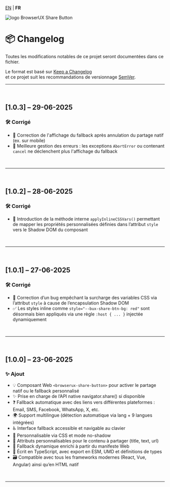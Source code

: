 [EN](../CHANGELOG.md) | **FR**

<div>
  <img src="https://browserux.com/assets/img/logo/logo-browserux-share-button-250.png" alt="logo BrowserUX Share Button"/>
</div>

# 📦 Changelog

Toutes les modifications notables de ce projet seront documentées dans ce fichier.

Le format est basé sur [Keep a Changelog](https://keepachangelog.com/fr/1.0.0/)  
et ce projet suit les recommandations de versionnage [SemVer](https://semver.org/lang/fr/).

---

<br>

## [1.0.3] – 29-06-2025

### 🛠 Corrigé 

- 📱 Correction de l'affichage du fallback après annulation du partage natif (ex. sur mobile)
- 🚫 Meilleure gestion des erreurs : les exceptions `AbortError` ou contenant `cancel` ne déclenchent plus l'affichage du fallback

<br>

---

<br>

## [1.0.2] – 28-06-2025

### 🛠 Corrigé 

- 🧩 Introduction de la méthode interne `applyInlineCSSVars()` permettant de mapper les propriétés personnalisées définies dans l’attribut `style` vers le Shadow DOM du composant

<br>

---

<br>


## [1.0.1] – 27-06-2025

### 🛠 Corrigé 

- 🐛 Correction d’un bug empêchant la surcharge des variables CSS via l’attribut `style` à cause de l’encapsulation Shadow DOM
- ✅ Les styles inline comme `style="--bux-share-btn-bg: red"` sont désormais bien appliqués via une règle `:host { ... }` injectée dynamiquement

<br>

---

<br>

## [1.0.0] – 23-06-2025

### ✨ Ajout

- 💡 Composant Web `<browserux-share-button>` pour activer le partage natif ou le fallback personnalisé
- ✨ Prise en charge de l’API native navigator.share() si disponible
- ❓ Fallback automatique avec des liens vers différentes plateformes : Email, SMS, Facebook, WhatsApp, X, etc.
- 🌍 Support multilingue (détection automatique via lang + 9 langues intégrées)
- ♿️ Interface fallback accessible et navigable au clavier
- 🎨 Personnalisable via CSS et mode no-shadow
- 🔹 Attributs personnalisables pour le contenu à partager (title, text, url)
- 🏑 Fallback dynamique enrichi à partir du manifeste Web
- 🔧 Écrit en TypeScript, avec export en ESM, UMD et définitions de types
- 🗃 Compatible avec tous les frameworks modernes (React, Vue, Angular) ainsi qu’en HTML natif

<br>

---